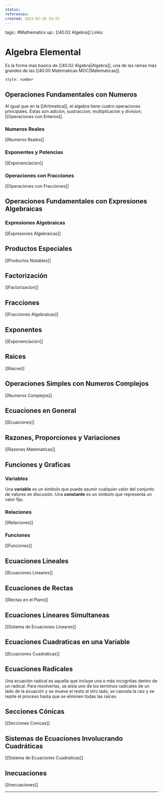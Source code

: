 ```yaml
---
status:
references:
created: 2022-02-18 19:23
---
```

tags:: #Mathematics
up:: [[40.02 Algebra]]
Links:  
# Algebra Elemental
Es la forma mas basica de [[40.02 Algebra|Algebra]], una de las ramas más grandes de las [[40.00 Matematicas MOC|Matematicas]].

```toc
style: number
```

## Operaciones Fundamentales con Numeros
Al igual que en la [[Aritmetica]], el algebra tiene cuatro operaciones principales. Estas son adición, sustraccion, multiplicacion y division; [[Operaciones con Enteros]].

### Numeros Reales
[[Numeros Reales]]

### Exponentes y Potencias
[[Exponenciacion]]

### Operaciones con Fracciones
[[Operaciones con Fracciones]]

## Operaciones Fundamentales con Expresiones Algebraicas

### Expresiones Algebraicas
[[Expresiones Algebraicas]]

## Productos Especiales
[[Productos Notables]]

## Factorización
[[Factorizacion]]

## Fracciones
[[Fracciones Algebraicas]]

## Exponentes
[[Exponenciacion]]

## Raices
[[Raices]]

## Operaciones Simples con Numeros Complejos
[[Numeros Complejos]]

## Ecuaciones en General
[[Ecuaciones]]

## Razones, Proporciones y Variaciones
[[Razones Matematicas]]

## Funciones y Graficas
### Variables
Una **variable** es un simbolo que puede asumir cualquier valor del conjunto de valores en discusión. Una **constante** es un simbolo que representa un valor fijo.

### Relaciones
[[Relaciones]]

### Funciones
[[Funciones]]

## Ecuaciones Lineales
[[Ecuaciones Lineares]]

## Ecuaciones de Rectas
[[Rectas en el Plano]]

## Ecuaciones Lineares Simultaneas
[[Sistema de Ecuaciones Lineares]]

## Ecuaciones Cuadraticas en una Variable
[[Ecuaciones Cuadraticas]]

## Ecuaciones Radicales
Una ecuación radical es aquella que incluye una o más incognitas dentro de un radical. Para resolverlas, se aisla uno de los terminos radicales de un lado de la ecuación y se mueve el resto al otro lado, se cancela la raíz y se repite el proceso hasta que se eliminen todas las raíces.

## Secciones Cónicas
[[Secciones Conicas]]

## Sistemas de Ecuaciones Involucrando Cuadráticas
[[Sistema de Ecuaciones Cuadraticas]]

## Inecuaciones
[[Inecuaciones]]
___